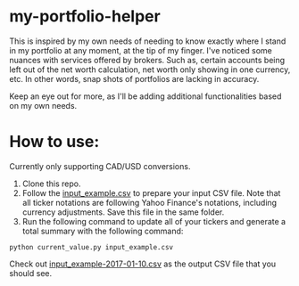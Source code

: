 # my-portfolio-helper

This is inspired by my own needs of needing to know exactly where I stand in my portfolio at any moment, at the tip of my finger. I've noticed some nuances with services offered by brokers. Such as, certain accounts being left out of the net worth calculation, net worth only showing in one currency, etc. In other words, snap shots of portfolios are lacking in accuracy.

Keep an eye out for more, as I'll be adding additional functionalities based on my own needs.

# How to use:
Currently only supporting CAD/USD conversions.

1. Clone this repo.
2. Follow the [input_example.csv](https://github.com/sssssli/my-portfolio-helper/blob/master/input_example.csv) to prepare your input CSV file. Note that all ticker notations are following Yahoo Finance's notations, including currency adjustments. Save this file in the same folder.
3. Run the following command to update all of your tickers and generate a total summary with the following command:

```python current_value.py input_example.csv```

Check out [input_example-2017-01-10.csv](https://github.com/sssssli/my-portfolio-helper/blob/master/input_example-2017-01-10.csv) as the output CSV file that you should see.
